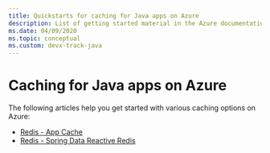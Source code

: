 ```yaml
---
title: Quickstarts for caching for Java apps on Azure
description: List of getting started material in the Azure documentation for caching for Java apps.
ms.date: 04/09/2020
ms.topic: conceptual
ms.custom: devx-track-java
---
```


# Caching for Java apps on Azure

The following articles help you get started with various caching options on Azure:

- [Redis - App Cache](/azure/azure-cache-for-redis/cache-java-get-started)
- [Redis - Spring Data Reactive Redis](../spring-framework/configure-spring-boot-initializer-java-app-with-redis-cache.md)